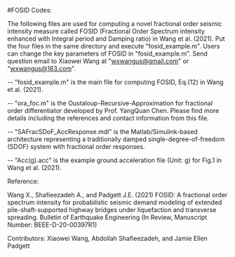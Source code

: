 #FOSID Codes:

The following files are used for computing a novel fractional order seismic intensity measure called FOSID (Fractional Order Spectrum intensity enhanced with Integral period and Damping ratio) in Wang et al. (2021). Put the four files in the same directory and execute "fosid_example.m". Users can change the key parameters of FOSID in "fosid_example.m". Send question email to Xiaowei Wang at "wxwangus@gmail.com" or "wxwangus@163.com".

-- "fosid_example.m" is the main file for computing FOSID, Eq.(12) in Wang et al. (2021).

-- "ora_foc.m" is the Oustaloup-Recursive-Approximation for fractional order differentiator developed by Prof. YangQuan Chen. Please find more details including the references and contact information from this file.

-- "SAFracSDoF_AccResponse.mdl" is the Matlab/Simulink-based architecture representing a traditionally damped single-degree-of-freedom (SDOF) system with fractional order responses.

-- "Acc(g).acc" is the example ground acceleration file (Unit: g) for Fig.1 in Wang et al. (2021).

Reference:

Wang X., Shafieezadeh A., and Padgett J.E. (2021) FOSID: A fractional order spectrum intensity for probabilistic seismic demand modeling of extended pile-shaft-supported highway bridges under liquefaction and transverse spreading. Bulletin of Earthquake Engineering (In Review, Manuscript Number: BEEE-D-20-00397R1)

Contributors: Xiaowei Wang, Abdollah Shafieezadeh, and Jamie Ellen Padgett
